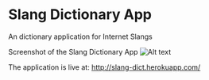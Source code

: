 # Slang Dictionary App

An dictionary application for Internet Slangs

Screenshot of the Slang Dictionary App
![Alt text](https://raw.githubusercontent.com/tinvo1101/Dict-app/master/Screenshot.png "App Screenshot")

The application is live at: http://slang-dict.herokuapp.com/